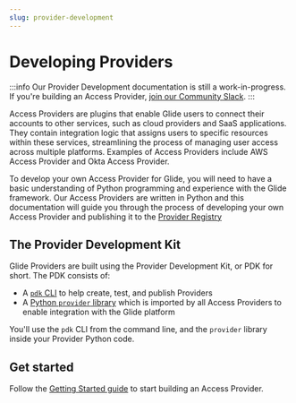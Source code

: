 ```yaml
---
slug: provider-development
---
```


# Developing Providers

:::info
Our Provider Development documentation is still a work-in-progress. If you're building an Access Provider, [join our Community Slack](https://join.slack.com/t/commonfatecommunity/shared_invite/zt-q4m96ypu-_gYlRWD3k5rIsaSsqP7QMg).
:::

Access Providers are plugins that enable Glide users to connect their accounts to other services, such as cloud providers and SaaS applications. They contain integration logic that assigns users to specific resources within these services, streamlining the process of managing user access across multiple platforms. Examples of Access Providers include AWS Access Provider and Okta Access Provider.

To develop your own Access Provider for Glide, you will need to have a basic understanding of Python programming and experience with the Glide framework. Our Access Providers are written in Python and this documentation will guide you through the process of developing your own Access Provider and publishing it to the [Provider Registry](https://registry.commonfate.io)

## The Provider Development Kit

Glide Providers are built using the Provider Development Kit, or PDK for short. The PDK consists of:

- A [`pdk` CLI](https://github.com/common-fate/pdk) to help create, test, and publish Providers
- A [Python `provider` library](https://github.com/common-fate/provider) which is imported by all Access Providers to enable integration with the Glide platform

You'll use the `pdk` CLI from the command line, and the `provider` library inside your Provider Python code.

## Get started

Follow the [Getting Started guide](/provider-development/getting-started) to start building an Access Provider.
